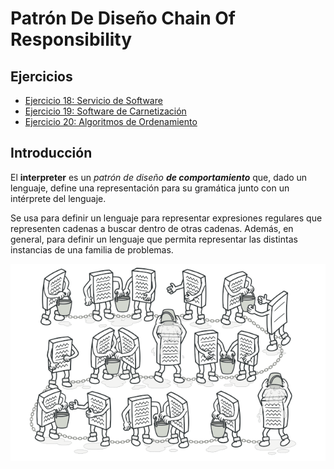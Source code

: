 # Patrón De Diseño Chain Of Responsibility

## Ejercicios
-  [Ejercicio 18: Servicio de Software](https://github.com/AleS900/Design_Patterns/tree/main/src/main/java/interpreter/e6_numeros_romanos)
-  [Ejercicio 19: Software de Carnetización](https://github.com/AleS900/Design_Patterns/tree/main/src/main/java/interpreter/e6_numeros_romanos)
-  [Ejercicio 20: Algoritmos de Ordenamiento](https://github.com/AleS900/Design_Patterns/tree/main/src/main/java/interpreter/e6_numeros_romanos)

## Introducción
El **interpreter** es un *patrón de diseño* ***de comportamiento*** que, dado un lenguaje, define una representación para su gramática junto con un intérprete del lenguaje.

Se usa para definir un lenguaje para representar expresiones regulares que representen cadenas a buscar dentro de otras cadenas. Además, en general, para definir un lenguaje que permita representar las distintas instancias de una familia de problemas.
</br>
 <p align="center">
    <img src="https://github.com/AleS900/prueba/blob/master/assets/chain-of-responsibility.png" />
 </p>
 
